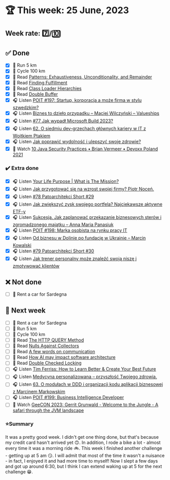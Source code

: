 # 🏆 This week: 25 June, 2023

## Week rate: 7️⃣/🔟

## ✅ Done
- [x] 🏃 Run 5 km
- [x] 🚴 Cycle 100 km
- [x] 📗 Read [Patterns: Exhaustiveness, Unconditionality, and Remainder](https://openjdk.org/projects/amber/design-notes/patterns/exhaustiveness)
- [x] 📗 Read [Finding Fulfillment](https://longform.asmartbear.com/fulfillment/index.html)
- [x] 📗 Read [Class Loader Hierarchies](https://foojay.io/today/class-loader-hierarchies/)
- [x] 📗 Read [Double Buffer](https://java-design-patterns.com/patterns/double-buffer/)
- [x] 🎧 Listen [POIT #197: Startup, korporacja a może firma w stylu szwedzkim?](https://porozmawiajmyoit.pl/poit-197-startup-korporacja-a-moze-firma-w-stylu-szwedzkim/)
- [x] 🎧 Listen [Biznes to dzieło przypadku – Maciej Wilczyński – Valueships](https://zaprojektujswojezycie.pl/biznes-to-dzielo-przypadku-maciej-wilczynski-valueships/)
- [x] 🎧 Listen [#77 Jak wypadł Microsoft Build 2023?](https://patoarchitekci.io/77/)
- [x] 🎧 Listen [62. O siedmiu dev-grzechach głównych kariery w IT z Wojtkiem Ptakiem](https://bettersoftwaredesign.pl/episodes/62)
- [x] 🎧 Listen [Jak poprawić wydolność i ulepszyć swoje zdrowie?](https://zaprojektujswojezycie.pl/jak-poprawic-wydolnosc-i-ulepszyc-swoje-zdrowie/)
- [x] 🎥 Watch [10 Java Security Practices • Brian Vermeer • Devoxx Poland 2021](https://youtu.be/6kOjLP8tbL4)

### ✔️ Extra done
- [x] 🎧 Listen [Your Life Purpose | What is The Mission?](https://effortlessenglishshow.com/your-life-purpose-what-is-the-mission)
- [x] 🎧 Listen [Jak przygotować się na wzrost swojej firmy? Piotr Noceń.](https://zaprojektujswojezycie.pl/jak-przygotowac-sie-na-wzrost-swojej-firmy-piotr-nocen/)
- [x] 🎧 Listen [#78 Patoarchitekci Short #29](https://patoarchitekci.io/78/)
- [x] 🎧 Listen [Jak zwiększyć zysk swojego portfela? Najciekawsze aktywne ETF-y](https://inwestomat.eu/jak-zwiekszyc-zysk-swojego-portfela/)
- [x] 🎧 Listen [Sukcesja. Jak zaplanować przekazanie biznesowych sterów i zgromadzonego majątku – Anna Maria Panasiuk](https://zaprojektujswojezycie.pl/sukcesja-jak-zaplanowac-przekazanie-biznesowych-sterow-i-zgromadzonego-majatku-anna-maria-panasiuk/)
- [x] 🎧 Listen [POIT #198: Marka osobista na rynku pracy IT](https://porozmawiajmyoit.pl/poit-198-marka-osobista-na-rynku-pracy-it/)
- [x] 🎧 Listen [Od biznesu w Dolinie po fundację w Ukrainie – Marcin Kowalski](https://zaprojektujswojezycie.pl/pieniadze-i-sukces-nie-zawsze-daja-szczescie-historia-pewnego-startupera/)
- [x] 🎧 Listen [#79 Patoarchitekci Short #30](https://patoarchitekci.io/79/)
- [x] 🎧 Listen [Jak trener personalny może znaleźć swoją niszę i zmotywować klientów](https://malawielkafirma.pl/jak-znalezc-nisze-zmotywowac-klientow-pracujac-jako-trener-personalny/)

## ❌ Not done
- [ ] 🚗 Rent a car for Sardegna

## 📝 Next week
- [ ] 🚗 Rent a car for Sardegna
- [ ] 🏃 Run 5 km
- [ ] 🚴 Cycle 100 km
- [ ] 📗 Read [The HTTP QUERY Method](https://httpwg.org/http-extensions/draft-ietf-httpbis-safe-method-w-body.html)
- [ ] 📗 Read [Nulls Against Collectors](https://4comprehension.com/nulls-against-collectors/)
- [ ] 📗 Read [A few words on communication](https://event-driven.io/en/a_few_words_on_communication/)
- [ ] 📗 Read [How AI may impact software architecture](https://blog.scottlogic.com/2023/06/06/how-ai-may-impact-software-architecture.html)
- [ ] 📗 Read [Double Checked Locking](https://java-design-patterns.com/patterns/double-checked-locking/)
- [ ] 🎧 Listen [Tim Ferriss: How to Learn Better & Create Your Best Future](https://hubermanlab.com/tim-ferriss-how-to-learn-better-and-create-your-best-future/)
- [ ] 🎧 Listen [Medycyna personalizowana – przyszłość Twojego zdrowia.](https://zaprojektujswojezycie.pl/medycyna-personalizowana-przyszlosc-twojego-zdrowia/)
- [ ] 🎧 Listen [63. O modułach w DDD i organizacji kodu aplikacji biznesowej z Marcinem Markowskim](https://bettersoftwaredesign.pl/episodes/63)
- [ ] 🎧 Listen [POIT #199: Business Intelligence Developer](https://porozmawiajmyoit.pl/poit-199-business-intelligence-developer/)
- [ ] 🎥 Watch [GeeCON 2023: Gerrit Grunwald - Welcome to the Jungle - A safari through the JVM landscape](https://youtu.be/m5V7JXeVc2s)

### ⭐Summary
It was a pretty good week. I didn't get one thing done, but that's because my credit card hasn't arrived yet 🙃. In addition, I rode a bike a lot - almost every time it was a morning ride 🚲. This week I finished another challenge - getting up at 5 am 😏. I will admit that most of the time it wasn't a nuisance - in fact, I enjoyed it and had more time to myself! Now I slept a few days and got up around 6:30, but I think I can extend waking up at 5 for the next challenge 😁.
